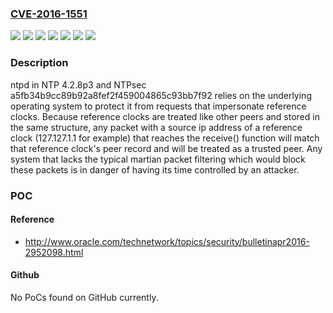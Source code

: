 ### [CVE-2016-1551](https://cve.mitre.org/cgi-bin/cvename.cgi?name=CVE-2016-1551)
![](https://img.shields.io/static/v1?label=Product&message=NTP&color=blue)
![](https://img.shields.io/static/v1?label=Product&message=NTPSec&color=blue)
![](https://img.shields.io/static/v1?label=Version&message=3e160db8dc248a0bcb053b56a80167dc742d2b74%20&color=brightgreen)
![](https://img.shields.io/static/v1?label=Version&message=4.2.8p3%20&color=brightgreen)
![](https://img.shields.io/static/v1?label=Version&message=4.2.8p4%20&color=brightgreen)
![](https://img.shields.io/static/v1?label=Version&message=a5fb34b9cc89b92a8fef2f459004865c93bb7f92%20&color=brightgreen)
![](https://img.shields.io/static/v1?label=Vulnerability&message=unspecified&color=brightgreen)

### Description

ntpd in NTP 4.2.8p3 and NTPsec a5fb34b9cc89b92a8fef2f459004865c93bb7f92 relies on the underlying operating system to protect it from requests that impersonate reference clocks. Because reference clocks are treated like other peers and stored in the same structure, any packet with a source ip address of a reference clock (127.127.1.1 for example) that reaches the receive() function will match that reference clock's peer record and will be treated as a trusted peer. Any system that lacks the typical martian packet filtering which would block these packets is in danger of having its time controlled by an attacker.

### POC

#### Reference
- http://www.oracle.com/technetwork/topics/security/bulletinapr2016-2952098.html

#### Github
No PoCs found on GitHub currently.

